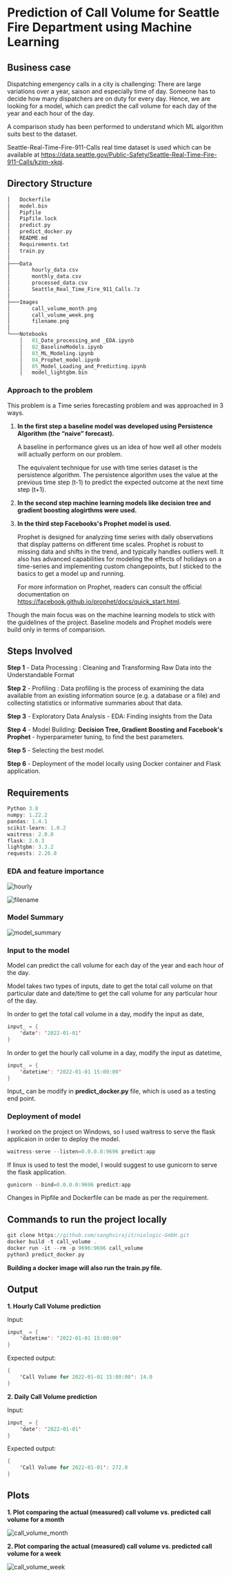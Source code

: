 # Prediction of Call Volume for Seattle Fire Department using Machine Learning

## Business case

Dispatching emergency calls in a city is challenging: There are large variations over a year, saison
and especially time of day. Someone has to decide how many dispatchers are on duty for every day.
Hence, we are looking for a model, which can predict the call volume for each day of the year and
each hour of the day.

A comparison study has been performed to understand which ML algorithm suits best to the dataset.

Seattle-Real-Time-Fire-911-Calls real time dataset is used which can be available at https://data.seattle.gov/Public-Safety/Seattle-Real-Time-Fire-911-Calls/kzjm-xkqj.

## Directory Structure

```scala
│   Dockerfile
│   model.bin
│   Pipfile
│   Pipfile.lock
│   predict.py
│   predict_docker.py
│   README.md
│   Requirements.txt
│   train.py
│
├───Data
│       hourly_data.csv
│       monthly_data.csv
│       processed_data.csv
│       Seattle_Real_Time_Fire_911_Calls.7z
│
├───Images
│       call_volume_month.png
│       call_volume_week.png
│       filename.png
│
└───Notebooks
    │   01_Date_processing_and _EDA.ipynb
    │   02_BaselineModels.ipynb
    │   03_ML_Modeling.ipynb
    │   04_Prophet_model.ipynb
    │   05_Model_Loading_and_Predicting.ipynb
    │   model_lightgbm.bin
```

### Approach to the problem

This problem is a Time series forecasting problem and was approached in 3 ways.

1. **In the first step a baseline model was developed using Persistence Algorithm (the “naive” forecast).**
   
   A baseline in performance gives us an idea of how well all other models will actually perform on our problem.
   
   The equivalent technique for use with time series dataset is the persistence algorithm. The persistence algorithm uses the value at the previous time step (t-1) to predict      the expected outcome at the next time step (t+1).
   
2. **In the second step machine learning models like decision tree and gradient boosting alogirthms were used.**

3. **In the third step Facebooks's Prophet model is used.**

    Prophet is designed for analyzing time series with daily observations that display patterns on different time scales. Prophet is robust to missing data and shifts in the         trend, and typically handles outliers well. It also has advanced capabilities for modeling the effects of holidays on a time-series and implementing custom changepoints, but I   sticked to the basics to get a model up and running.
  
    For more information on Prophet, readers can consult the official documentation on https://facebook.github.io/prophet/docs/quick_start.html.
  
  Though the main focus was on the machine learning models to stick with the guidelines of the project.
  Baseline models and Prophet models were build only in terms of comparision.
  
## Steps Involved

**Step 1** - Data Processing : Cleaning and Transforming Raw Data into the Understandable Format

**Step 2** - Profiling : Data profiling is the process of examining the data available from an existing information source (e.g. a database or a file) and collecting statistics or informative summaries about that data.

**Step 3** - Exploratory Data Analysis - EDA: Finding insights from the Data

**Step 4** - Model Building: **Decision Tree, Gradient Boosting and Facebook's Prophet** - hyperparameter tuning, to find the best parameters.

**Step 5** - Selecting the best model.

**Step 6** - Deployment of the model locally using Docker container and Flask application.

## Requirements

```scala
Python 3.8
numpy: 1.22.2
pandas: 1.4.1
scikit-learn: 1.0.2
waitress: 2.0.0
flask: 2.0.3
lightgbm: 3.3.2
requests: 2.26.0
``` 
### EDA and feature importance

![hourly](https://user-images.githubusercontent.com/69073063/156017435-6604992a-9c00-4bfc-be5f-9712d2a924f5.png)

![filename](https://user-images.githubusercontent.com/69073063/156017460-5dc1706e-6c7b-4159-a4eb-1a094a34d7f9.png)

### Model Summary 

![model_summary](https://user-images.githubusercontent.com/69073063/155983832-618d6c56-6c23-4fcb-b000-6be03ec6191f.png)

### Input to the model

Model can predict the call volume for each day of the year and each hour of the day.

Model takes two types of inputs, date to get the total call volume on that particular date and date/time to get the call volume for any particular hour of the day.

In order to get the total call volume in a day, modify the input as date,

```scala
input_ = {
    'date': '2022-01-01'
}
```
In order to get the hourly call volume in a day, modify the input as datetime,

```scala
input_ = {
    'datetime': '2022-01-01 15:00:00'
}
```
Input_ can be modify in **predict_docker.py** file, which is used as a testing end point.

### Deployment of model

I worked on the project on Windows, so I used waitress to serve the flask applicaion in order to deploy the model. 

```scala
waitress-serve --listen=0.0.0.0:9696 predict:app
``` 

If linux is used to test the model, I would suggest to use gunicorn to serve the flask application.

```scala
gunicorn --bind=0.0.0.0:9696 predict:app
``` 
Changes in Pipfile and Dockerfile can be made as per the requirement.

## Commands to run the project locally

```scala
git clone https://github.com/sanghvirajit/niologic-GmbH.git
docker build -t call_volume .
docker run -it --rm -p 9696:9696 call_volume
python3 predict_docker.py
``` 
**Building a docker image will also run the train.py file.**

## Output

**1. Hourly Call Volume prediction**

Input:

   ```scala
   input_ = {
       'datetime': '2022-01-01 15:00:00'
   }
   ```

Expected output:

   ```scala
   {
       'Call Volume for 2022-01-01 15:00:00': 14.0
   }
   ```

**2. Daily Call Volume prediction**

Input:

   ```scala
   input_ = {
       'date': '2022-01-01'
   }
   ```

Expected output:

   ```scala
   {
       'Call Volume for 2022-01-01': 272.0
   }
   ```
  
## Plots
  
  **1. Plot comparing the actual (measured) call volume vs. predicted call volume for a month**
  
    
  ![call_volume_month](https://user-images.githubusercontent.com/69073063/155965801-e557fd7f-7838-4b3f-a4ab-1d315c4ff740.png)
  

  **2. Plot comparing the actual (measured) call volume vs. predicted call volume for a week**
  
    
  ![call_volume_week](https://user-images.githubusercontent.com/69073063/155965897-2d0e767c-867d-4739-87b9-3ce7cfbf35e3.png)


       
